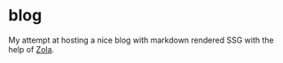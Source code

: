 # blog

My attempt at hosting a nice blog with markdown rendered SSG with the help of [Zola](https://www.getzola.org/).
